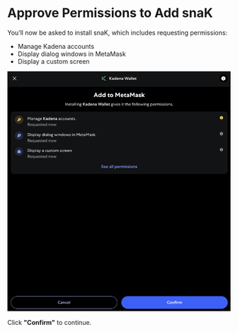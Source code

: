 # Approve Permissions to Add snaK

You’ll now be asked to install snaK, which includes requesting permissions:

- Manage Kadena accounts
- Display dialog windows in MetaMask
- Display a custom screen

![Add to MetaMask](../images/add-to-metamask.png)

Click **"Confirm"** to continue.
